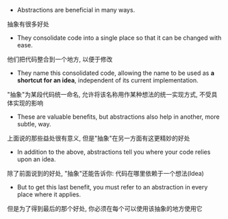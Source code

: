 + Abstractions are beneficial in many ways.

抽象有很多好处

+ They consolidate code into a single place so that it can be changed with ease.

他们把代码整合到一个地方, 以便于修改

+ They name this consolidated code, allowing the name to be used as **a shortcut for an idea**, independent of its current implementation.

"抽象"为某段代码统一命名, 允许将该名称用作某种想法的统一实现方式, 不受具体实现的影响

+ These are valuable benefits, but abstractions also help in another, more subtle, way.

上面说的那些益处很有意义, 但是"抽象"在另一方面有这更精妙的好处

+ In addition to the above, abstractions tell you where your code relies upon an idea.

除了前面说到的好处, "抽象"还能告诉你: 代码在哪里依赖于一个想法(Idea)

+ But to get this last benefit, you must refer to an abstraction in every place where it applies.

但是为了得到最后的那个好处, 你必须在每个可以使用该抽象的地方使用它
